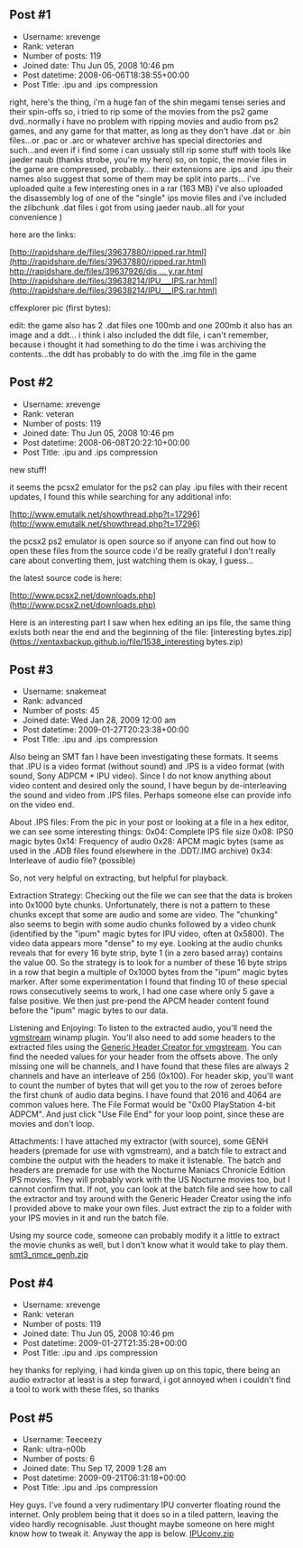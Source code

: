 ## Post #1
- Username: xrevenge
- Rank: veteran
- Number of posts: 119
- Joined date: Thu Jun 05, 2008 10:46 pm
- Post datetime: 2008-06-06T18:38:55+00:00
- Post Title: .ipu and .ips compression

right, here's the thing, i'm a huge fan of the shin megami tensei series and their spin-offs
so, i tried to rip some of the movies from the ps2 game dvd..normally i have no problem with ripping movies and audio from ps2 games, and any game for that matter, as long as they don't have .dat or .bin files...or .pac or .arc or whatever archive has special directories and such...and even if i find some i can ussualy still rip some stuff with tools like jaeder naub (thanks strobe, you're my hero)
so, on topic, the movie files in the game are compressed, probably...
their extensions are .ips and .ipu
their names also suggest that some of them may be split into parts...
i've uploaded quite a few interesting ones in a rar (163 MB)
i've also uploaded the disassembly log of one of the "single" ips movie files
and i've included the zlibchunk .dat files i got from using jaeder naub..all for your convenience )

here are the links:

[http://rapidshare.de/files/39637880/ripped.rar.html](http://rapidshare.de/files/39637880/ripped.rar.html)
[http://rapidshare.de/files/39637926/dis ... y.rar.html](http://rapidshare.de/files/39637926/dissasembly.rar.html)
[http://rapidshare.de/files/39638214/IPU___IPS.rar.html](http://rapidshare.de/files/39638214/IPU___IPS.rar.html)

cffexplorer pic (first bytes):



edit:
the game also has 2 .dat files one 100mb and one 200mb
it also has an image and a ddt...
i think i also included the ddt file, i can't remember, because i thought it had something to do the time i was archiving the contents...the ddt has probably to do with the .img file in the game
## Post #2
- Username: xrevenge
- Rank: veteran
- Number of posts: 119
- Joined date: Thu Jun 05, 2008 10:46 pm
- Post datetime: 2008-06-08T20:22:10+00:00
- Post Title: .ipu and .ips compression

new stuff!

it seems the pcsx2 emulator for the ps2 can play .ipu files with their recent updates, I found this while searching for any additional info:

[http://www.emutalk.net/showthread.php?t=17296](http://www.emutalk.net/showthread.php?t=17296)

the pcsx2 ps2 emulator is open source so if anyone can find out how to open these files from the source code i'd be really grateful  I don't really care about converting them, just watching them is okay, I guess...

the latest source code is here:

[http://www.pcsx2.net/downloads.php](http://www.pcsx2.net/downloads.php)

Here is an interesting part I saw when hex editing an ips file, the same thing exists both near the end and the beginning of the file:
[interesting bytes.zip](https://xentaxbackup.github.io/file/1538_interesting bytes.zip)
## Post #3
- Username: snakemeat
- Rank: advanced
- Number of posts: 45
- Joined date: Wed Jan 28, 2009 12:00 am
- Post datetime: 2009-01-27T20:23:38+00:00
- Post Title: .ipu and .ips compression

Also being an SMT fan I have been investigating these formats.  It seems that .IPU is a video format (without sound) and .IPS is a video format (with sound, Sony ADPCM + IPU video).  Since I do not know anything about video content and desired only the sound, I have begun by de-interleaving the sound and video from .IPS files.  Perhaps someone else can provide info on the video end.

About .IPS files:  From the pic in your post or looking at a file in a hex editor, we can see some interesting things:
0x04: Complete IPS file size
0x08: IPS0 magic bytes
0x14: Frequency of audio
0x28: APCM magic bytes (same as used in the .ADB files found elsewhere in the .DDT/.IMG archive)
0x34: Interleave of audio file? (possible)

So, not very helpful on extracting, but helpful for playback.  

Extraction Strategy: Checking out the file we can see that the data is broken into 0x1000 byte chunks.  Unfortunately, there is not a pattern to these chunks except that some are audio and some are video.  The "chunking" also seems to begin with some audio chunks followed by a video chunk (identified by the "ipum" magic bytes for IPU video, often at 0x5800).  The video data appears more "dense" to my eye.  Looking at the audio chunks reveals that for every 16 byte strip, byte 1 (in a zero based array) contains the value 00.  So the strategy is to look for a number of these 16 byte strips in a row that begin a multiple of 0x1000 bytes from the "ipum" magic bytes marker.  After some experimentation I found that finding 10 of these special rows consecutively seems to work, I had one case where only 5 gave a false positive.  We then just pre-pend the APCM header content found before the "ipum" magic bytes to our data.

Listening and Enjoying: To listen to the extracted audio, you'll need the [vgmstream](http://sourceforge.net/projects/vgmstream) winamp plugin.  You'll also need to add some headers to the extracted files using the [Generic Header Creator for vmgstream](http://manakoat.chapso.de/generic-header-s411952.html).  You can find the needed values for your header from the offsets above.  The only missing one will be channels, and I have found that these files are always 2 channels and have an interleave of 256 (0x100).  For header skip, you'll want to count the number of bytes that will get you to the row of zeroes before the first chunk of audio data begins.  I have found that 2016 and 4064 are common values here.  The File Format would be "0x00 PlayStation 4-bit ADPCM".   And just click "Use File End" for your loop point, since these are movies and don't loop.

Attachments:  I have attached my extractor (with source), some GENH headers (premade for use with vgmstream), and a batch file to extract and combine the output with the headers to make it listenable.  The batch and headers are premade for use with the Nocturne Maniacs Chronicle Edition IPS movies.  They will probably work with the US Nocturne movies too, but I cannot confirm that.  If not, you can look at the batch file and see how to call the extractor and toy around with the Generic Header Creator using the info I provided above to make your own files.  Just extract the zip to a folder with your IPS movies in it and run the batch file.

Using my source code, someone can probably modify it a little to extract the movie chunks as well, but I don't know what it would take to play them.
[smt3_nmce_genh.zip](https://xentaxbackup.github.io/file/1844_smt3_nmce_genh.zip)
## Post #4
- Username: xrevenge
- Rank: veteran
- Number of posts: 119
- Joined date: Thu Jun 05, 2008 10:46 pm
- Post datetime: 2009-01-27T21:35:28+00:00
- Post Title: .ipu and .ips compression

hey thanks for replying, i had kinda given up on this topic, there being an audio extractor at least is a step forward, i got annoyed when i couldn't find a tool to work with these files, so thanks
## Post #5
- Username: Teeceezy
- Rank: ultra-n00b
- Number of posts: 6
- Joined date: Thu Sep 17, 2009 1:28 am
- Post datetime: 2009-09-21T06:31:18+00:00
- Post Title: .ipu and .ips compression

Hey guys. I've found a very rudimentary IPU converter floating round the internet. Only problem being that it does so in a tiled pattern, leaving the video hardly recognisable. Just thought maybe someone on here might know how to tweak it. Anyway the app is below.
[IPUconv.zip](https://xentaxbackup.github.io/file/2363_IPUconv.zip)
